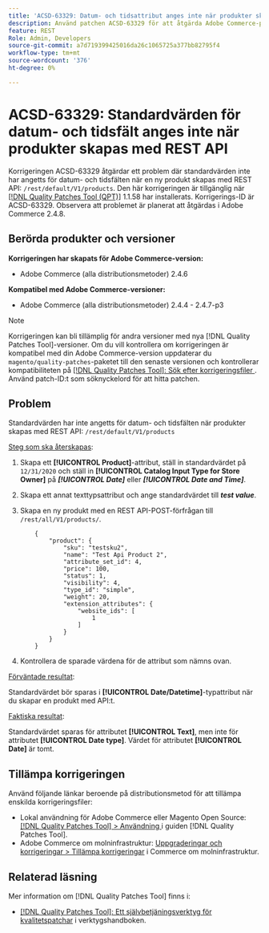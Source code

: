 ```yaml
---
title: 'ACSD-63329: Datum- och tidsattribut anges inte när produkter skapas med REST API'
description: Använd patchen ACSD-63329 för att åtgärda Adobe Commerce-problemet där standardvärden inte har angetts för datum- och tidsfälten när du skapar produkter med REST API.
feature: REST
Role: Admin, Developers
source-git-commit: a7d719399425016da26c1065725a377bb82795f4
workflow-type: tm+mt
source-wordcount: '376'
ht-degree: 0%

---
```



# ACSD-63329: Standardvärden för datum- och tidsfält anges inte när produkter skapas med REST API

Korrigeringen ACSD-63329 åtgärdar ett problem där standardvärden inte har angetts för datum- och tidsfälten när en ny produkt skapas med REST API: `/rest/default/V1/products`. Den här korrigeringen är tillgänglig när [[!DNL Quality Patches Tool (QPT)]](/help/tools/quality-patches-tool/quality-patches-tool-to-self-serve-quality-patches.md) 1.1.58 har installerats. Korrigerings-ID är ACSD-63329. Observera att problemet är planerat att åtgärdas i Adobe Commerce 2.4.8.

## Berörda produkter och versioner

**Korrigeringen har skapats för Adobe Commerce-version:**

* Adobe Commerce (alla distributionsmetoder) 2.4.6

**Kompatibel med Adobe Commerce-versioner:**

* Adobe Commerce (alla distributionsmetoder) 2.4.4 - 2.4.7-p3

>[!NOTE]
>
>Korrigeringen kan bli tillämplig för andra versioner med nya [!DNL Quality Patches Tool]-versioner. Om du vill kontrollera om korrigeringen är kompatibel med din Adobe Commerce-version uppdaterar du `magento/quality-patches`-paketet till den senaste versionen och kontrollerar kompatibiliteten på [[!DNL Quality Patches Tool]: Sök efter korrigeringsfiler ](https://experienceleague.adobe.com/tools/commerce-quality-patches/index.html). Använd patch-ID:t som söknyckelord för att hitta patchen.

## Problem

Standardvärden har inte angetts för datum- och tidsfälten när produkter skapas med REST API: `/rest/default/V1/products`

<u>Steg som ska återskapas</u>:

1. Skapa ett **[!UICONTROL Product]**-attribut, ställ in standardvärdet på `12/31/2020` och ställ in **[!UICONTROL Catalog Input Type for Store Owner]** på ***[!UICONTROL Date]*** eller ***[!UICONTROL Date and Time]***.
1. Skapa ett annat texttypsattribut och ange standardvärdet till ***test value***.
1. Skapa en ny produkt med en REST API-POST-förfrågan till `/rest/all/V1/products/`.

   ```
       {
           "product": {
               "sku": "testsku2",
               "name": "Test Api Product 2",
               "attribute_set_id": 4,
               "price": 100,
               "status": 1,
               "visibility": 4,
               "type_id": "simple",
               "weight": 20,
               "extension_attributes": {
                   "website_ids": [
                       1
                   ]
               }
           }
       }
   ```

1. Kontrollera de sparade värdena för de attribut som nämns ovan.

<u>Förväntade resultat</u>:

Standardvärdet bör sparas i **[!UICONTROL Date/Datetime]**-typattribut när du skapar en produkt med API:t.

<u>Faktiska resultat</u>:

Standardvärdet sparas för attributet **[!UICONTROL Text]**, men inte för attributet **[!UICONTROL Date type]**. Värdet för attributet **[!UICONTROL Date]** är tomt.

## Tillämpa korrigeringen

Använd följande länkar beroende på distributionsmetod för att tillämpa enskilda korrigeringsfiler:

* Lokal användning för Adobe Commerce eller Magento Open Source: [[!DNL Quality Patches Tool] > Användning ](/help/tools/quality-patches-tool/usage.md) i guiden [!DNL Quality Patches Tool].
* Adobe Commerce om molninfrastruktur: [Uppgraderingar och korrigeringar > Tillämpa korrigeringar](https://experienceleague.adobe.com/docs/commerce-cloud-service/user-guide/develop/upgrade/apply-patches.html) i Commerce om molninfrastruktur.

## Relaterad läsning

Mer information om [!DNL Quality Patches Tool] finns i:

* [[!DNL Quality Patches Tool]: Ett självbetjäningsverktyg för kvalitetspatchar](/help/tools/quality-patches-tool/quality-patches-tool-to-self-serve-quality-patches.md) i verktygshandboken.
